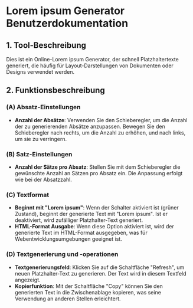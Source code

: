 # Lorem ipsum Generator Benutzerdokumentation

## 1. Tool-Beschreibung
Dies ist ein Online-Lorem ipsum Generator, der schnell Platzhaltertexte generiert, die häufig für Layout-Darstellungen von Dokumenten oder Designs verwendet werden.

## 2. Funktionsbeschreibung

### (A) Absatz-Einstellungen
- **Anzahl der Absätze**: Verwenden Sie den Schieberegler, um die Anzahl der zu generierenden Absätze anzupassen. Bewegen Sie den Schieberegler nach rechts, um die Anzahl zu erhöhen, und nach links, um sie zu verringern.

### (B) Satz-Einstellungen
- **Anzahl der Sätze pro Absatz**: Stellen Sie mit dem Schieberegler die gewünschte Anzahl an Sätzen pro Absatz ein. Die Anpassung erfolgt wie bei der Absatzzahl.

### (C) Textformat
- **Beginnt mit "Lorem ipsum"**: Wenn der Schalter aktiviert ist (grüner Zustand), beginnt der generierte Text mit "Lorem ipsum". Ist er deaktiviert, wird zufälliger Platzhalter-Text generiert.
- **HTML-Format Ausgabe**: Wenn diese Option aktiviert ist, wird der generierte Text im HTML-Format ausgegeben, was für Webentwicklungsumgebungen geeignet ist.

### (D) Textgenerierung und -operationen
- **Textgenerierungsfeld**: Klicken Sie auf die Schaltfläche "Refresh", um neuen Platzhalter-Text zu generieren. Der Text wird in diesem Textfeld angezeigt.
- **Kopierfunktion**: Mit der Schaltfläche "Copy" können Sie den generierten Text in die Zwischenablage kopieren, was seine Verwendung an anderen Stellen erleichtert.